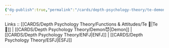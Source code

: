 ```yaml
---
{"dg-publish":true,"permalink":"/cards/depth-psychology-theory/te-demon/","noteIcon":"","created":"2023-01-05T12:05:38.036+01:00","updated":"2023-04-18T12:43:54.554+02:00"}
---
```


Links :: [[CARDS/Depth Psychology Theory/Functions & Attitudes/Te 🏹\|Te 🏹]] | [[CARDS/Depth Psychology Theory/Demon😈\|Demon]] | [[CARDS/Depth Psychology Theory/ENFJ\|ENFJ]] | [[CARDS/Depth Psychology Theory/ESFJ\|ESFJ]]
